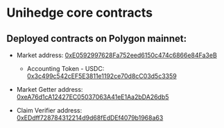 # Unihedge core contracts
## Deployed contracts on Polygon mainnet:


* Market address: [0xE0592997628Fa752eed6150c474c6866e84Fa3eB](https://polygonscan.com/address/0xE0592997628Fa752eed6150c474c6866e84Fa3eB)
    * Accounting Token - USDC: [0x3c499c542cEF5E3811e1192ce70d8cC03d5c3359](https://polygonscan.com/address/0x3c499c542cEF5E3811e1192ce70d8cC03d5c3359)

* Market Getter address: [0xeA76d1cA12427EC05037063A41eE1Aa2bDA26db5](https://polygonscan.com/address/0xeA76d1cA12427EC05037063A41eE1Aa2bDA26db5)

* Claim Verifier address: [0xEDdff728784312214d9d68fEdDEf4079b1968a63](https://polygonscan.com/address/0xEDdff728784312214d9d68fEdDEf4079b1968a63)